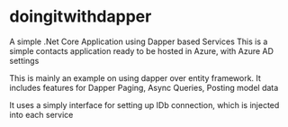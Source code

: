 # doingitwithdapper
A simple .Net Core Application using Dapper based Services
This is a simple contacts application ready to be hosted in Azure, with Azure AD settings 

This is mainly an example on using dapper over entity framework.
It includes features for Dapper Paging, Async Queries, Posting model data

It uses a simply interface for setting up IDb connection, which is injected into each service

